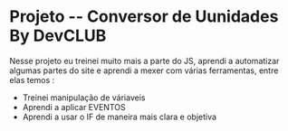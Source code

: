 <h1> Projeto -- Conversor de Uunidades By DevCLUB </h1>
<p> Nesse projeto eu treinei muito mais a parte do JS, aprendi a automatizar algumas partes do site e aprendi a mexer com várias ferramentas, entre elas temos :</p>
<ul>
  <li>Treinei manipulação de váriaveis</li>
  <li>Aprendi a aplicar EVENTOS</li>
  <li>Aprendi a usar o IF de maneira mais clara e objetiva</li>
</ul>
